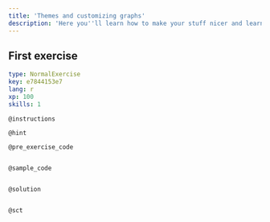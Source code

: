 ```yaml
---
title: 'Themes and customizing graphs'
description: 'Here you''ll learn how to make your stuff nicer and learn how to add in more power from ggplot2'
---
```


## First exercise

```yaml
type: NormalExercise
key: e7844153e7
lang: r
xp: 100
skills: 1
```



`@instructions`


`@hint`


`@pre_exercise_code`
```{r}

```

`@sample_code`
```{r}

```

`@solution`
```{r}

```

`@sct`
```{r}

```
